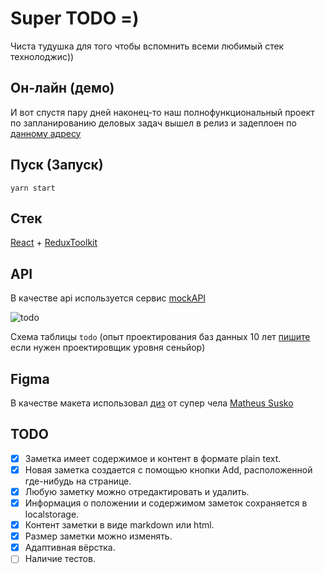 # Super TODO =)
Чиста тудушка для того чтобы вспомнить всеми любимый стек технолоджис))
## Он-лайн (демо)
И вот спустя пару дней наконец-то наш полнофункциональный проект по запланированию деловых задач вышел в релиз и задеплоен по [данному адресу](https://super-todo-two.vercel.app/)
## Пуск (Запуск)
`yarn start`

## Стек
[React](https://ru.reactjs.org/) + [ReduxToolkit](https://redux-toolkit.js.org/)

## API
В качестве api используется сервис [mockAPI](https://mockapi.io)<br>

![todo](https://i.ibb.co/h13dTk0/2023-02-18-22-15-00.png)

Схема таблицы `todo` (oпыт проектирования баз данных 10 лет [пишите](https://t.me/ckofkwkfoflowp) если нужен проектировщик уровня сеньйор)

## Figma
В качестве макета использовал [диз](https://www.figma.com/file/4C2WCWZaTWNOJVCH8o6YRu/ToDo-List-%F0%9F%91%85-(Community)?t=rvGm3O5x30HmEt31-1) от супер чела [Matheus Susko](https://www.behance.net/comingtrolls)

## TODO
- [x] Заметка имеет содержимое и контент в формате plain text.
- [x] Новая заметка создается с помощью кнопки Add, расположенной где-нибудь на странице.
- [x] Любую заметку можно отредактировать и удалить.
- [x] Информация о положении и содержимом заметок сохраняется в localstorage. 
- [x] Контент заметки в виде markdown или html.
- [x] Размер заметки можно изменять.
- [x] Адаптивная вёрстка.
- [ ] Наличие тестов.
